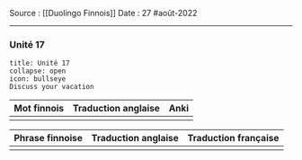 Source : [[Duolingo Finnois]]
Date : 27 #août-2022
***
### Unité 17
```ad-abstract 
title: Unité 17
collapse: open
icon: bullseye
Discuss your vacation
```

| Mot finnois | Traduction anglaise | Anki |
| ----------- | ------------------- | ---- |
|             |                     |      |

| Phrase finnoise | Traduction anglaise | Traduction française |
| --------------- | ------------------- | -------------------- |
|                 |                     |                      |